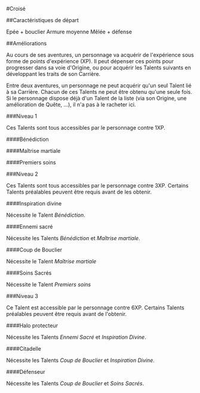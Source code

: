 #Croisé


##Caractéristiques de départ

Epée + bouclier
Armure moyenne
Mêlée + défense

##Améliorations

Au cours de ses aventures, un personnage va acquérir de l'expérience sous forme de points d'expérience (XP). Il peut dépenser ces points pour progresser dans sa voie d'Origine, ou pour acquérir les Talents suivants en développant les traits de son Carrière.

Entre deux aventures, un personnage ne peut acquérir qu'un seul Talent lié à sa Carrière. Chacun de ces Talents ne peut être obtenu qu'une seule fois. Si le personnage dispose déjà d'un Talent de la liste (via son Origine, une amélioration de Quête, ...), il n'a pas à le racheter ici.

###Niveau 1 

Ces Talents sont tous accessibles par le personnage contre 1XP. 

####Bénédiction

####Maîtrise martiale

####Premiers soins

###Niveau 2

Ces Talents sont tous accessibles par le personnage contre 3XP. Certains Talents préalables peuvent être requis avant de les obtenir.

####Inspiration divine

Nécessite le Talent _Bénédiction_.

####Ennemi sacré

Nécessite les Talents _Bénédiction_ et _Maîtrise martiale_.

####Coup de Bouclier

Nécessite le Talent _Maîtrise martiale_

####Soins Sacrés

Nécessite le Talent _Premiers soins_

###Niveau 3

Ce Talent est accessible par le personnage contre 6XP. Certains Talents préalables peuvent être requis avant de l'obtenir.

####Halo protecteur

Nécessite les Talents _Ennemi Sacré_ et _Inspiration Divine_.

####Citadelle

Nécessite les Talents _Coup de Bouclier_ et _Inspiration Divine_.

####Défenseur

Nécessite les Talents _Coup de Bouclier_ et _Soins Sacrés_.
